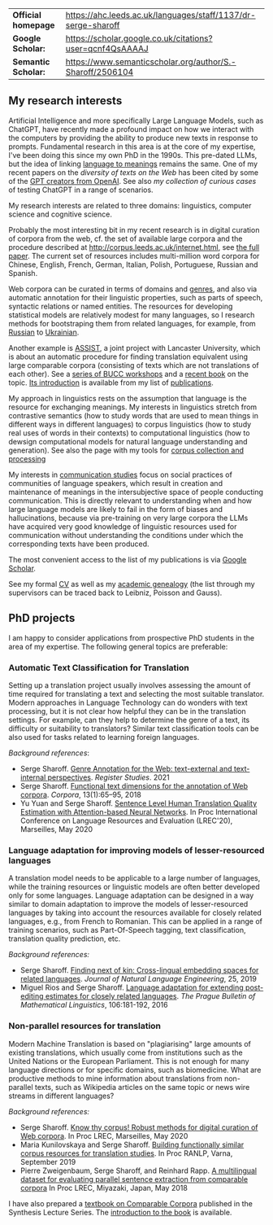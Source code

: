 |                       |                                                                 |
|-----------------------|-----------------------------------------------------------------|
| **Official homepage** | <https://ahc.leeds.ac.uk/languages/staff/1137/dr-serge-sharoff> |
| **Google Scholar:**   | <https://scholar.google.co.uk/citations?user=qcnf4QsAAAAJ>      |
| **Semantic Scholar:** | <https://www.semanticscholar.org/author/S.-Sharoff/2506104>     |

## My research interests

Artificial Intelligence and more specifically Large Language Models,
such as ChatGPT, have recently made a profound impact on how we interact
with the computers by providing the ability to produce new texts in
response to prompts. Fundamental research in this area is at the core of
my expertise, I've been doing this since my own PhD in the 1990s. This
pre-dated LLMs, but the idea of linking [language to
meanings](../publications/1999-interact.pdf) remains the same. One of my
recent papers on the <span class="spurious-link"
target="publications/2020-LREC-anatomy.pdf">*diversity of texts on the
Web*</span> has been cited by some of the [GPT creators from
OpenAI](https://arxiv.org/abs/2212.14578). See also <span
class="spurious-link" target="GPT-collection.html">*my collection of
curious cases*</span> of testing ChatGPT in a range of scenarios.

My research interests are related to three domains: linguistics,
computer science and cognitive science.

Probably the most interesting bit in my recent research is in digital
curation of corpora from the web, cf. the set of available large corpora
and the procedure described at
<http://corpus.leeds.ac.uk/internet.html>, see [the full
paper](../publications/2006-ijcl-proof.pdf). The current set of
resources includes multi-million word corpora for Chinese, English,
French, German, Italian, Polish, Portuguese, Russian and Spanish.

Web corpora can be curated in terms of domains and [genres](webgenres/),
and also via automatic annotation for their linguistic properties, such
as parts of speech, syntactic relations or named entities. The resources
for developing statistical models are relatively modest for many
languages, so I research methods for bootstraping them from related
languages, for example, from
[Russian](publications/2011-dialog-sharoff-nivre.pdf) to
[Ukrainian](publications/2016-HyTra.pdf).

Another example is [ASSIST](http://ucrel.lancs.ac.uk/projects/assist/),
a joint project with Lancaster University, which is about an automatic
procedure for finding translation equivalent using large comparable
corpora (consisting of texts which are not translations of each other).
See a [series of BUCC workshops](https://comparable.limsi.fr/) and a
[recent book](https://link.springer.com/book/10.1007/978-3-031-31384-4)
on the topic. [Its introduction](publications/2023-bucc-intro.pdf) is
available from my list of [publications](publications/list.html).

My approach in linguistics rests on the assumption that language is the
resource for exchanging meanings. My interests in linguistics stretch
from contrastive semantics (how to study words that are used to mean
things in different ways in different languages) to corpus linguistics
(how to study real uses of words in their contexts) to computational
linguistics (how to dewsign computational models for natural language
understanding and generation). See also the page with my tools for
[corpus collection and processing](../webgenres/)

My interests in [communication studies](communication.html) focus on
social practices of communities of language speakers, which result in
creation and maintenance of meanings in the intersubjective space of
people conducting communication. This is directly relevant to
understanding when and how large language models are likely to fail in
the form of biases and hallucinations, because via pre-training on very
large corpora the LLMs have acquired very good knowledge of linguistic
resources used for communication without understanding the conditions
under which the corresponding texts have been produced.

The most convenient access to the list of my publications is via [Google
Scholar](https://scholar.google.com/citations?user=qcnf4QsAAAAJ&view_op=list_works&sortby=pubdate).

See my formal [CV](cv-formal.pdf) as well as my [academic
genealogy](lineage.html) (the list through my supervisors can be traced
back to Leibniz, Poisson and Gauss).

## PhD projects

I am happy to consider applications from prospective PhD students in the
area of my expertise. The following general topics are preferable:

### Automatic Text Classification for Translation

Setting up a translation project usually involves assessing the amount
of time required for translating a text and selecting the most suitable
translator. Modern approaches in Language Technology can do wonders with
text processing, but it is not clear how helpful they can be in the
translation settings. For example, can they help to determine the genre
of a text, its difficulty or suitability to translators? Similar text
classification tools can be also used for tasks related to learning
foreign languages.

*Background references*:

-   Serge Sharoff. [Genre Annotation for the Web: text-external and
    text-internal perspectives](publications/2021-register.pdf).
    *Register Studies*. 2021
-   Serge Sharoff. [Functional text dimensions for the annotation of Web
    corpora](publications/2018-ftd.pdf). *Corpora*, 13(1):65–95, 2018
-   Yu Yuan and Serge Sharoff. [Sentence Level Human Translation Quality
    Estimation with Attention-based Neural
    Networks](publications/2020-LREC-htqe.pdf). In Proc International
    Conference on Language Resources and Evaluation (LREC'20),
    Marseilles, May 2020

### Language adaptation for improving models of lesser-resourced languages

A translation model needs to be applicable to a large number of
languages, while the training resources or linguistic models are often
better developed only for some languages. Language adaptation can be
designed in a way similar to domain adaptation to improve the models of
lesser-resourced languages by taking into account the resources
available for closely related languages, e.g., from French to Romanian.
This can be applied in a range of training scenarios, such as
Part-Of-Speech tagging, text classification, translation quality
prediction, etc.

*Background references:*

-   Serge Sharoff. [Finding next of kin: Cross-lingual embedding spaces
    for related languages](publications/2019-jnle.pdf). *Journal of
    Natural Language Engineering*, 25, 2019
-   Miguel Rios and Serge Sharoff. [Language adaptation for extending
    post-editing estimates for closely related
    languages](publications/2016-pbml.pdf). *The Prague Bulletin of
    Mathematical Linguistics*, 106:181-192, 2016

### Non-parallel resources for translation

Modern Machine Translation is based on "plagiarising" large amounts of
existing translations, which usually come from institutions such as the
United Nations or the European Parliament. This is not enough for many
language directions or for specific domains, such as biomedicine. What
are productive methods to mine information about translations from
non-parallel texts, such as Wikipedia articles on the same topic or news
wire streams in different languages?

*Background references:*

-   Serge Sharoff. [Know thy corpus! Robust methods for digital curation
    of Web corpora](publications/2020-LREC-anatomy.pdf). In Proc LREC,
    Marseilles, May 2020
-   Maria Kunilovskaya and Serge Sharoff. [Building functionally similar
    corpus resources for translation
    studies](publications/2019-RANLP.pdf). In Proc RANLP, Varna,
    September 2019
-   Pierre Zweigenbaum, Serge Sharoff, and Reinhard Rapp. [A
    multilingual dataset for evaluating parallel sentence extraction
    from comparable corpora](publications/2018-lrec-bucc.pdf) In Proc
    LREC, Miyazaki, Japan, May 2018

I have also prepared a [textbook on Comparable
Corpora](https://link.springer.com/book/10.1007/978-3-031-31384-4)
published in the Synthesis Lecture Series. The [introduction to the
book](publications/2023-bucc-intro.pdf) is available.
